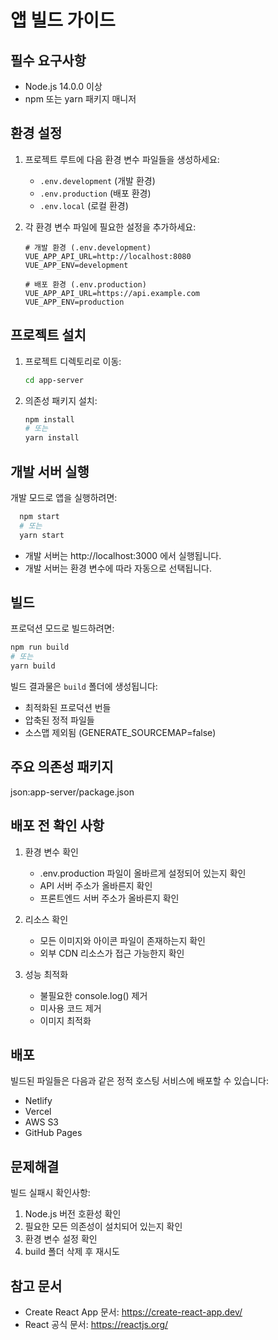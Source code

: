 # 앱 빌드 가이드

## 필수 요구사항

- Node.js 14.0.0 이상
- npm 또는 yarn 패키지 매니저

## 환경 설정

1. 프로젝트 루트에 다음 환경 변수 파일들을 생성하세요:
   - `.env.development` (개발 환경)
   - `.env.production` (배포 환경)
   - `.env.local` (로컬 환경)
2. 각 환경 변수 파일에 필요한 설정을 추가하세요:

   ```
   # 개발 환경 (.env.development)
   VUE_APP_API_URL=http://localhost:8080
   VUE_APP_ENV=development

   # 배포 환경 (.env.production)
   VUE_APP_API_URL=https://api.example.com
   VUE_APP_ENV=production
   ```

## 프로젝트 설치

1. 프로젝트 디렉토리로 이동:

   ```bash
   cd app-server
   ```

2. 의존성 패키지 설치:
   ```bash
   npm install
   # 또는
   yarn install
   ```

## 개발 서버 실행

개발 모드로 앱을 실행하려면:

```bash
  npm start
  # 또는
  yarn start
```

- 개발 서버는 http://localhost:3000 에서 실행됩니다.
- 개발 서버는 환경 변수에 따라 자동으로 선택됩니다.

## 빌드

프로덕션 모드로 빌드하려면:

```bash
npm run build
# 또는
yarn build
```

빌드 결과물은 `build` 폴더에 생성됩니다:

- 최적화된 프로덕션 번들
- 압축된 정적 파일들
- 소스맵 제외됨 (GENERATE_SOURCEMAP=false)

## 주요 의존성 패키지

json:app-server/package.json

## 배포 전 확인 사항

1. 환경 변수 확인

   - .env.production 파일이 올바르게 설정되어 있는지 확인
   - API 서버 주소가 올바른지 확인
   - 프론트엔드 서버 주소가 올바른지 확인

2. 리소스 확인

   - 모든 이미지와 아이콘 파일이 존재하는지 확인
   - 외부 CDN 리소스가 접근 가능한지 확인

3. 성능 최적화
   - 불필요한 console.log() 제거
   - 미사용 코드 제거
   - 이미지 최적화

## 배포

빌드된 파일들은 다음과 같은 정적 호스팅 서비스에 배포할 수 있습니다:

- Netlify
- Vercel
- AWS S3
- GitHub Pages

## 문제해결

빌드 실패시 확인사항:

1. Node.js 버전 호환성 확인
2. 필요한 모든 의존성이 설치되어 있는지 확인
3. 환경 변수 설정 확인
4. build 폴더 삭제 후 재시도

## 참고 문서

- Create React App 문서: https://create-react-app.dev/
- React 공식 문서: https://reactjs.org/
